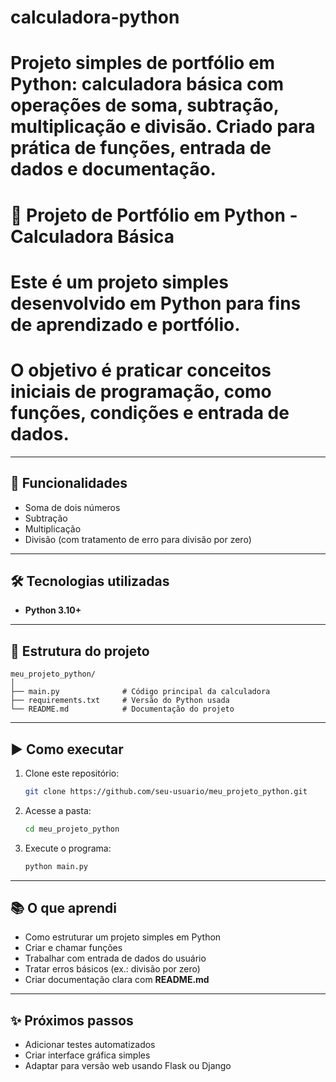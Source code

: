 # calculadora-python
# Projeto simples de portfólio em Python: calculadora básica com operações de soma, subtração, multiplicação e divisão. Criado para prática de funções, entrada de dados e documentação.
# 🐍 Projeto de Portfólio em Python - Calculadora Básica

# Este é um projeto simples desenvolvido em Python para fins de aprendizado e portfólio.  
# O objetivo é praticar conceitos iniciais de programação, como funções, condições e entrada de dados.

---

## 🚀 Funcionalidades
- Soma de dois números
- Subtração
- Multiplicação
- Divisão (com tratamento de erro para divisão por zero)

---

## 🛠️ Tecnologias utilizadas
- **Python 3.10+**

---

## 📂 Estrutura do projeto
```
meu_projeto_python/
│
├── main.py              # Código principal da calculadora
├── requirements.txt     # Versão do Python usada
└── README.md            # Documentação do projeto
```

---

## ▶️ Como executar
1. Clone este repositório:
   ```bash
   git clone https://github.com/seu-usuario/meu_projeto_python.git
   ```
2. Acesse a pasta:
   ```bash
   cd meu_projeto_python
   ```
3. Execute o programa:
   ```bash
   python main.py
   ```

---

## 📚 O que aprendi
- Como estruturar um projeto simples em Python  
- Criar e chamar funções  
- Trabalhar com entrada de dados do usuário  
- Tratar erros básicos (ex.: divisão por zero)  
- Criar documentação clara com **README.md**

---

## ✨ Próximos passos
- Adicionar testes automatizados  
- Criar interface gráfica simples  
- Adaptar para versão web usando Flask ou Django
